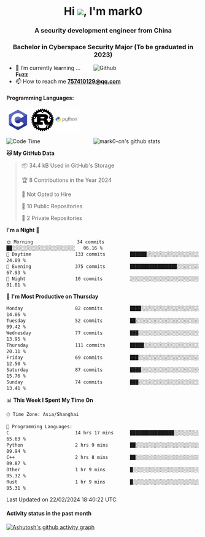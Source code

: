 <h1 align="center">Hi <img src="https://raw.githubusercontent.com/iampavangandhi/iampavangandhi/master/gifs/Hi.gif" width="30px">, I'm mark0</h1>

<h3 align="center">A security development engineer from China</h3>
<h3 align="center">Bachelor in Cyberspace Security Major (To be graduated in 2023)</h3>

<img width="55%" align="right" alt="Github" src="https://raw.githubusercontent.com/onimur/.github/master/.resources/git-header.svg" />

<!-- - 🔭 I’m currently working on **vKarma Webapp** -->
<!-- - 💬 Ask me about ... **Web Develpoment** -->
<!-- - 😄 Employement ... **Open for intern opportunities** -->
<!-- - ⚡ Fun fact ... **Anime**❤ -->
- 🌱 I’m currently learning ... **Fuzz**
- 📫 How to reach me **757410129@qq.com**
<!-- - 📨 Or reach me **757410129@qq.com** -->

<h4>Programming Languages: </h4>
<p align="left">
 <img style="margin: auto;" src="https://raw.githubusercontent.com/sachinverma53121/sachinverma53121/master/icons/c.png" alt=c width="60" height="60"/>
 <img style="margin: auto;" src="https://raw.githubusercontent.com/mark0-cn/blog_img/master/img/202309031232124.png" alt=cplusplus width="60" height="60"/>
 <img style="margin: auto;" src="https://raw.githubusercontent.com/sachinverma53121/sachinverma53121/master/icons/python.png" alt=python width="60" height="60"/>
</p>


<img width="55%" align="right" alt="mark0-cn's github stats" src="https://github-readme-stats.vercel.app/api?username=mark0-cn&show_icons=true&hide_border=true" />

<!--START_SECTION:waka-->
![Code Time](http://img.shields.io/badge/Code%20Time-1%2C732%20hrs%202%20mins-blue)

**🐱 My GitHub Data** 

> 📦 34.4 kB Used in GitHub's Storage 
 > 
> 🏆 8 Contributions in the Year 2024
 > 
> 🚫 Not Opted to Hire
 > 
> 📜 10 Public Repositories 
 > 
> 🔑 2 Private Repositories 
 > 
**I'm a Night 🦉** 

```text
🌞 Morning                34 commits          ██░░░░░░░░░░░░░░░░░░░░░░░   06.16 % 
🌆 Daytime                133 commits         ██████░░░░░░░░░░░░░░░░░░░   24.09 % 
🌃 Evening                375 commits         █████████████████░░░░░░░░   67.93 % 
🌙 Night                  10 commits          ░░░░░░░░░░░░░░░░░░░░░░░░░   01.81 % 
```
📅 **I'm Most Productive on Thursday** 

```text
Monday                   82 commits          ████░░░░░░░░░░░░░░░░░░░░░   14.86 % 
Tuesday                  52 commits          ██░░░░░░░░░░░░░░░░░░░░░░░   09.42 % 
Wednesday                77 commits          ███░░░░░░░░░░░░░░░░░░░░░░   13.95 % 
Thursday                 111 commits         █████░░░░░░░░░░░░░░░░░░░░   20.11 % 
Friday                   69 commits          ███░░░░░░░░░░░░░░░░░░░░░░   12.50 % 
Saturday                 87 commits          ████░░░░░░░░░░░░░░░░░░░░░   15.76 % 
Sunday                   74 commits          ███░░░░░░░░░░░░░░░░░░░░░░   13.41 % 
```


📊 **This Week I Spent My Time On** 

```text
🕑︎ Time Zone: Asia/Shanghai

💬 Programming Languages: 
C                        14 hrs 17 mins      ████████████████░░░░░░░░░   65.63 % 
Python                   2 hrs 9 mins        ██░░░░░░░░░░░░░░░░░░░░░░░   09.94 % 
C++                      2 hrs 8 mins        ██░░░░░░░░░░░░░░░░░░░░░░░   09.87 % 
Other                    1 hr 9 mins         █░░░░░░░░░░░░░░░░░░░░░░░░   05.32 % 
Rust                     1 hr 9 mins         █░░░░░░░░░░░░░░░░░░░░░░░░   05.31 % 
```


 Last Updated on 22/02/2024 18:40:22 UTC
<!--END_SECTION:waka-->

<h4>Activity status in the past month</h4>

[![Ashutosh's github activity graph](https://github-readme-activity-graph.vercel.app/graph?username=mark0-cn&theme=dracula)](https://github.com/ashutosh00710/github-readme-activity-graph)

<!--
**mark0-cn/mark0-cn** is a ✨ _special_ ✨ repository because its `README.md` (this file) appears on your GitHub profile.

Here are some ideas to get you started:

- 🔭 I’m currently working on ...
- 🌱 I’m currently learning ...
- 👯 I’m looking to collaborate on ...
- 🤔 I’m looking for help with ...
- 💬 Ask me about ...
- 📫 How to reach me: ...
- 😄 Pronouns: ...
- ⚡ Fun fact: ...
-->
